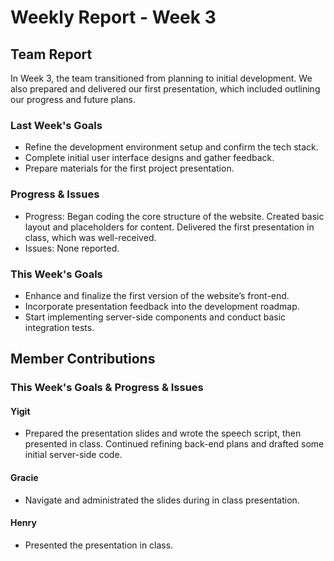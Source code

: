 # Weekly Report - Week 3
## Team Report
In Week 3, the team transitioned from planning to initial development. We also prepared and delivered our first presentation, which included outlining our progress and future plans.
### Last Week's Goals
- Refine the development environment setup and confirm the tech stack.
- Complete initial user interface designs and gather feedback.
- Prepare materials for the first project presentation.

### Progress & Issues
- Progress: Began coding the core structure of the website. Created basic layout and placeholders for content. Delivered the first presentation in class, which was well-received.
- Issues: None reported.

### This Week's Goals
- Enhance and finalize the first version of the website’s front-end.
- Incorporate presentation feedback into the development roadmap.
- Start implementing server-side components and conduct basic integration tests.

## Member Contributions

### This Week's Goals & Progress & Issues
#### Yigit
- Prepared the presentation slides and wrote the speech script, then presented in class. Continued refining back-end plans and drafted some initial server-side code.

#### Gracie
- Navigate and administrated the slides during in class presentation.

#### Henry
- Presented the presentation in class.
